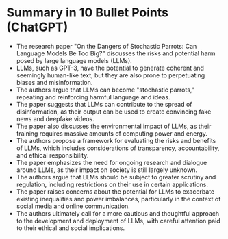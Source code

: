 # Summary in 10 Bullet Points (ChatGPT)
- The research paper "On the Dangers of Stochastic Parrots: Can Language Models Be Too Big?" discusses the risks and potential harm posed by large language models (LLMs).
- LLMs, such as GPT-3, have the potential to generate coherent and seemingly human-like text, but they are also prone to perpetuating biases and misinformation.
- The authors argue that LLMs can become "stochastic parrots," repeating and reinforcing harmful language and ideas.
- The paper suggests that LLMs can contribute to the spread of disinformation, as their output can be used to create convincing fake news and deepfake videos.
- The paper also discusses the environmental impact of LLMs, as their training requires massive amounts of computing power and energy.
- The authors propose a framework for evaluating the risks and benefits of LLMs, which includes considerations of transparency, accountability, and ethical responsibility.
- The paper emphasizes the need for ongoing research and dialogue around LLMs, as their impact on society is still largely unknown.
- The authors argue that LLMs should be subject to greater scrutiny and regulation, including restrictions on their use in certain applications.
- The paper raises concerns about the potential for LLMs to exacerbate existing inequalities and power imbalances, particularly in the context of social media and online communication.
- The authors ultimately call for a more cautious and thoughtful approach to the development and deployment of LLMs, with careful attention paid to their ethical and social implications.

